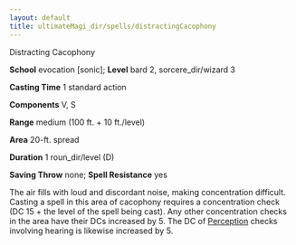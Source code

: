 ```yaml
---
layout: default
title: ultimateMagi_dir/spells/distractingCacophony
---
```

Distracting Cacophony

**School** evocation [sonic]; **Level** bard 2, sorcere_dir/wizard 3

**Casting Time** 1 standard action

**Components** V, S

**Range** medium (100 ft. + 10 ft./level)

**Area** 20-ft. spread

**Duration** 1 roun_dir/level (D)

**Saving Throw** none; **Spell Resistance** yes

The air fills with loud and discordant noise, making concentration difficult. Casting a spell in this area of cacophony requires a concentration check (DC 15 + the level of the spell being cast). Any other concentration checks in the area have their DCs increased by 5. The DC of [Perception](skills/perception#_perception) checks involving hearing is likewise increased by 5.

